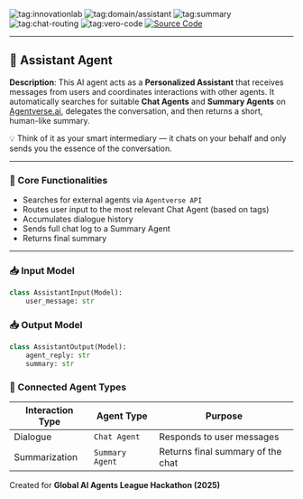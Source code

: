 ![tag:innovationlab](https://img.shields.io/badge/innovationlab-3D8BD3)
![tag:domain/assistant](https://img.shields.io/badge/domain%2Fassistant-9B59B6)
![tag:summary](https://img.shields.io/badge/tag%2Fsummary-3498DB)
![tag:chat-routing](https://img.shields.io/badge/tag%2Fchat--routing-2ECC71)
![tag:vero-code](https://img.shields.io/badge/tag%2Fvero--code-purple)
[![Source Code](https://img.shields.io/badge/Source_Code-F3F5F8)](https://github.com/vero-code/parla-agente/tree/master/assistant)

---

## 🤖 Assistant Agent

**Description**:
This AI agent acts as a **Personalized Assistant** that receives messages from users and coordinates interactions with other agents. It automatically searches for suitable **Chat Agents** and **Summary Agents** on [Agentverse.ai](https://agentverse.ai), delegates the conversation, and then returns a short, human-like summary.

💡 Think of it as your smart intermediary — it chats on your behalf and only sends you the essence of the conversation.

---

### 🧠 Core Functionalities

- Searches for external agents via `Agentverse API`
- Routes user input to the most relevant Chat Agent (based on tags)
- Accumulates dialogue history
- Sends full chat log to a Summary Agent
- Returns final summary

---

### 📥 Input Model

```python
class AssistantInput(Model):
    user_message: str
```

### 📥 Output Model

```python
class AssistantOutput(Model):
    agent_reply: str
    summary: str
```

### 🧩 Connected Agent Types

| Interaction Type | Agent Type | Purpose |
|--|--|--|
| Dialogue | `Chat Agent` | Responds to user messages |
| Summarization | `Summary Agent` | Returns final summary of the chat |

Created for **Global AI Agents League Hackathon (2025)**